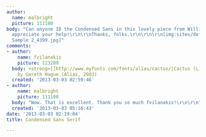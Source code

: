 ```yaml
---
author:
  name: malbright
  picture: 111180
body: "Can anyone ID the Condensed Sans in this lovely piece from William Staehle?\r\n\r\nReally
  appreciate your help!\r\n\r\nThanks, folks.\r\n\r\n\r\n[img:sites/default/files/old-images/Staehle
  Sample 2_4399.jpg]"
comments:
- author:
    name: fvilanakis
    picture: 123289
  body: <strong>[[http://www.myfonts.com/fonts/alias/cactus/|Cactus (Light)]]</strong>
    by Gareth Hague (Alias, 2003)
  created: '2013-03-03 02:59:46'
- author:
    name: malbright
    picture: 111180
  body: "Wow. That is excellent. Thank you so much fvilanakis!\r\n\r\n"
  created: '2013-03-03 05:16:43'
date: '2013-03-03 02:19:04'
title: Condensed Sans Serif

---
```

